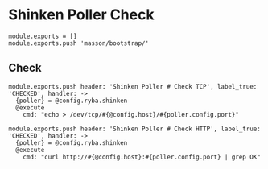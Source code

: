 
# Shinken Poller Check

    module.exports = []
    module.exports.push 'masson/bootstrap/'

## Check

    module.exports.push header: 'Shinken Poller # Check TCP', label_true: 'CHECKED', handler: ->
      {poller} = @config.ryba.shinken
      @execute
        cmd: "echo > /dev/tcp/#{@config.host}/#{poller.config.port}"

    module.exports.push header: 'Shinken Poller # Check HTTP', label_true: 'CHECKED', handler: ->
      {poller} = @config.ryba.shinken
      @execute
        cmd: "curl http://#{@config.host}:#{poller.config.port} | grep OK"
